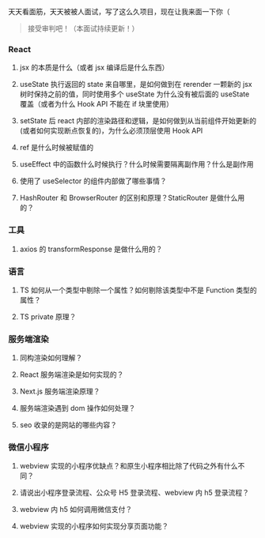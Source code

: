 天天看面筋，天天被被人面试，写了这么久项目，现在让我来面一下你（

> 接受审判吧！（本面试持续更新！）

### React

1. jsx 的本质是什么（或者 jsx 编译后是什么东西）

2. useState 执行返回的 state 来自哪里，是如何做到在 rerender 一颗新的 jsx 树时保持之前的值，同时使用多个 useState 为什么没有被后面的 useState 覆盖（或者为什么 Hook API 不能在 if 块里使用）

3. setState 后 react 内部的渲染路径和逻辑，是如何做到从当前组件开始更新的(或者如何实现断点恢复的)，为什么必须顶层使用 Hook API

4. ref 是什么时候被赋值的

5. useEffect 中的函数什么时候执行？什么时候需要隔离副作用？什么是副作用

6. 使用了 useSelector 的组件内部做了哪些事情？

7. HashRouter 和 BrowserRouter 的区别和原理？StaticRouter 是做什么用的？

### 工具

1. axios 的 transformResponse 是做什么用的？

### 语言

1. TS 如何从一个类型中剔除一个属性？如何剔除该类型中不是 Function 类型的属性？

2. TS private 原理？

### 服务端渲染

1. 同构渲染如何理解？

2. React 服务端渲染是如何实现的？

3. Next.js 服务端渲染原理？

4. 服务端渲染遇到 dom 操作如何处理？

5. seo 收录的是网站的哪些内容？

### 微信小程序

1. webview 实现的小程序优缺点？和原生小程序相比除了代码之外有什么不同？

2. 请说出小程序登录流程、公众号 H5 登录流程、webview 内 h5 登录流程？

3. webview 内 h5 如何调用微信支付？

4. webview 实现的小程序如何实现分享页面功能？
